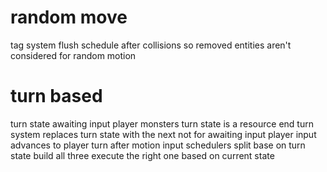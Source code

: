 # random move

tag
system
flush schedule after collisions
    so removed entities aren't considered for random motion

# turn based

turn state
    awaiting input
    player
    monsters
turn state is a resource
end turn system
    replaces turn state with the next
        not for awaiting input
    player input advances to player turn after motion input
schedulers
    split base on turn state
    build all three
    execute the right one based on current state
